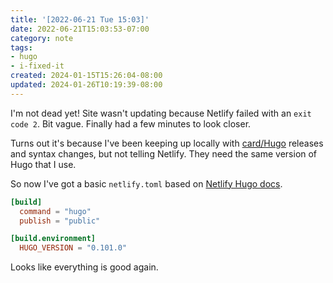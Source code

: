 ```yaml
---
title: '[2022-06-21 Tue 15:03]'
date: 2022-06-21T15:03:53-07:00
category: note
tags:
- hugo
- i-fixed-it
created: 2024-01-15T15:26:04-08:00
updated: 2024-01-26T10:19:39-08:00
---
```


I'm not dead yet! Site wasn't updating because Netlify failed with an `exit code 2`. Bit vague. Finally had a few minutes to look closer.

<!--more-->

Turns out it's because I've been keeping up locally with [card/Hugo](../../../card/Hugo.md) releases and syntax changes, but not telling Netlify. They need the same version of Hugo that I use.

So now I've got a basic `netlify.toml` based on [Netlify Hugo docs](https://docs.netlify.com/integrations/frameworks/hugo/).

````toml
[build]
  command = "hugo"
  publish = "public"

[build.environment]
  HUGO_VERSION = "0.101.0"
````

Looks like everything is good again.
